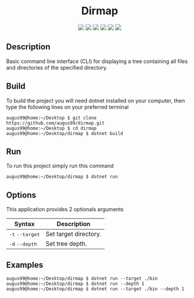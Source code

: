<p align="center"">
    <h1 align="center">Dirmap</h1>
    <p align="center">
        <img src="https://img.shields.io/badge/made%20with-C%23-blue?style=plastic">
        <img src="https://img.shields.io/badge/license-MIT-green?style=plastic">
        <img src="https://img.shields.io/badge/open%20source-red?style=plastic">
        <img src="https://img.shields.io/badge/suggestions-welcome-green?style=plastic">
        <img src="https://img.shields.io/github/last-commit/augus99/dirmap?style=plastic">
        <img src="https://img.shields.io/github/commit-activity/y/augus99/dirmap?style=plastic">
    </p>
</p>

## Description
Basic command line interface (CLI) for displaying a tree containing all files and directories of the specified directory.

## Build
To build the project you will need dotnet installed on your computer, then type the following lines on your preferred terminal
```console
augus99@home:~/Desktop $ git clone https://github.com/augus99/dirmap.git
augus99@home:~/Desktop $ cd dirmap
augus99@home:~/Desktop/dirmap $ dotnet build
```

## Run
To run this project simply run this command
```console
augus99@home:~/Desktop/dirmap $ dotnet run
```

## Options
This application provides 2 optionals arguments

| Syntax           | Description                 |
| ---------------- | --------------------------- |
| <kbd>-t</kbd> <kbd>--target</kbd> | Set target directory.       |
| <kbd>-d</kbd> <kbd>--depth</kbd>  | Set tree depth.             |

## Examples

```console
augus99@home:~/Desktop/dirmap $ dotnet run --target ./bin
augus99@home:~/Desktop/dirmap $ dotnet run --depth 1
augus99@home:~/Desktop/dirmap $ dotnet run --target ./bin --depth 1
```
